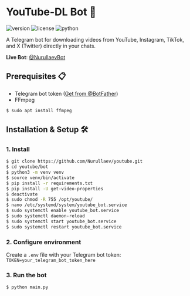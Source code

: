 # YouTube-DL Bot 🚀

![version](https://img.shields.io/badge/Version-3.1.3-blue)
![license](https://img.shields.io/badge/License-CC-red)
![python](https://img.shields.io/badge/Python-3.8%2B-blue)

A Telegram bot for downloading videos from YouTube, Instagram, TikTok, and X (Twitter) directly in your chats.

**Live Bot**: [@NurullaevBot](https://t.me/nurullaevbot)  

## Prerequisites 📋
- Telegram bot token ([Get from @BotFather](https://t.me/BotFather))
- FFmpeg
```bash
$ sudo apt install ffmpeg
```

## Installation & Setup 🛠️

### 1. Install
```bash
$ git clone https://github.com/Nurullaev/youtube.git
$ cd youtube/bot
$ python3 -m venv venv
$ source venv/bin/activate
$ pip install -r requirements.txt
$ pip install -U get-video-properties
$ deactivate
$ sudo chmod -R 755 /opt/youtube/
$ nano /etc/systemd/system/youtube_bot.service
$ sudo systemctl enable youtube_bot.service
$ sudo systemctl daemon-reload
$ sudo systemctl start youtube_bot.service
$ sudo systemctl restart youtube_bot.service
```

### 2. Configure environment
Create a `.env` file with your Telegram bot token:
`TOKEN=your_telegram_bot_token_here`

### 3. Run the bot
```bash
$ python main.py
```
